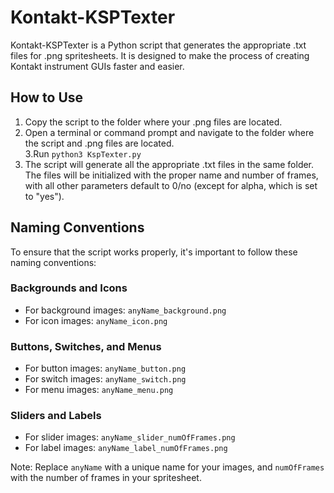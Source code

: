 # Kontakt-KSPTexter

Kontakt-KSPTexter is a Python script that generates the appropriate .txt files for .png spritesheets. It is designed to make the process of creating Kontakt instrument GUIs faster and easier.

## How to Use

1. Copy the script to the folder where your .png files are located.
2. Open a terminal or command prompt and navigate to the folder where the script and .png files are located.</br>
3.Run `python3 KspTexter.py`
4. The script will generate all the appropriate .txt files in the same folder. The files will be initialized with the proper name and number of frames, with all other parameters default to 0/no (except for alpha, which is set to "yes").

## Naming Conventions

To ensure that the script works properly, it's important to follow these naming conventions:

### Backgrounds and Icons

* For background images: `anyName_background.png`
* For icon images: `anyName_icon.png`

### Buttons, Switches, and Menus

* For button images: `anyName_button.png`
* For switch images: `anyName_switch.png`
* For menu images: `anyName_menu.png`

### Sliders and Labels

* For slider images: `anyName_slider_numOfFrames.png`
* For label images: `anyName_label_numOfFrames.png`

Note: Replace `anyName` with a unique name for your images, and `numOfFrames` with the number of frames in your spritesheet.
